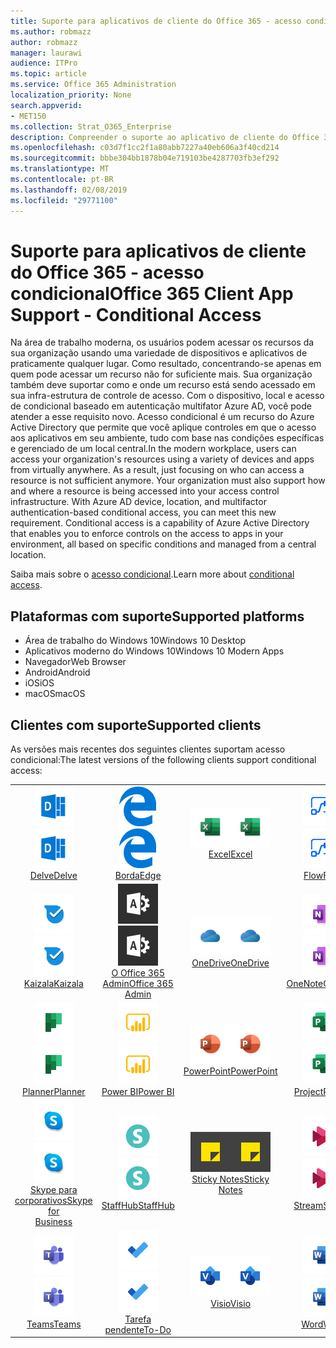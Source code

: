 ```yaml
---
title: Suporte para aplicativos de cliente do Office 365 - acesso condicional
ms.author: robmazz
author: robmazz
manager: laurawi
audience: ITPro
ms.topic: article
ms.service: Office 365 Administration
localization_priority: None
search.appverid:
- MET150
ms.collection: Strat_O365_Enterprise
description: Compreender o suporte ao aplicativo de cliente do Office 365 para acesso condicional
ms.openlocfilehash: c03d7f1cc2f1a80abb7227a40eb606a3f40cd214
ms.sourcegitcommit: bbbe304bb1878b04e719103be4287703fb3ef292
ms.translationtype: MT
ms.contentlocale: pt-BR
ms.lasthandoff: 02/08/2019
ms.locfileid: "29771100"
---
```

# <a name="office-365-client-app-support---conditional-access"></a><span data-ttu-id="d70b6-103">Suporte para aplicativos de cliente do Office 365 - acesso condicional</span><span class="sxs-lookup"><span data-stu-id="d70b6-103">Office 365 Client App Support - Conditional Access</span></span>

<span data-ttu-id="d70b6-p101">Na área de trabalho moderna, os usuários podem acessar os recursos da sua organização usando uma variedade de dispositivos e aplicativos de praticamente qualquer lugar. Como resultado, concentrando-se apenas em quem pode acessar um recurso não for suficiente mais. Sua organização também deve suportar como e onde um recurso está sendo acessado em sua infra-estrutura de controle de acesso. Com o dispositivo, local e acesso de condicional baseado em autenticação multifator Azure AD, você pode atender a esse requisito novo. Acesso condicional é um recurso do Azure Active Directory que permite que você aplique controles em que o acesso aos aplicativos em seu ambiente, tudo com base nas condições específicas e gerenciado de um local central.</span><span class="sxs-lookup"><span data-stu-id="d70b6-p101">In the modern workplace, users can access your organization's resources using a variety of devices and apps from virtually anywhere. As a result, just focusing on who can access a resource is not sufficient anymore. Your organization must also support how and where a resource is being accessed into your access control infrastructure. With Azure AD device, location, and multifactor authentication-based conditional access, you can meet this new requirement. Conditional access is a capability of Azure Active Directory that enables you to enforce controls on the access to apps in your environment, all based on specific conditions and managed from a central location.</span></span> 

<span data-ttu-id="d70b6-109">Saiba mais sobre o [acesso condicional](https://docs.microsoft.com/azure/active-directory/conditional-access/).</span><span class="sxs-lookup"><span data-stu-id="d70b6-109">Learn more about [conditional access](https://docs.microsoft.com/azure/active-directory/conditional-access/).</span></span>

## <a name="supported-platforms"></a><span data-ttu-id="d70b6-110">Plataformas com suporte</span><span class="sxs-lookup"><span data-stu-id="d70b6-110">Supported platforms</span></span>

 - <span data-ttu-id="d70b6-111">Área de trabalho do Windows 10</span><span class="sxs-lookup"><span data-stu-id="d70b6-111">Windows 10 Desktop</span></span>
 - <span data-ttu-id="d70b6-112">Aplicativos moderno do Windows 10</span><span class="sxs-lookup"><span data-stu-id="d70b6-112">Windows 10 Modern Apps</span></span>
 - <span data-ttu-id="d70b6-113">Navegador</span><span class="sxs-lookup"><span data-stu-id="d70b6-113">Web Browser</span></span>
 - <span data-ttu-id="d70b6-114">Android</span><span class="sxs-lookup"><span data-stu-id="d70b6-114">Android</span></span>
 - <span data-ttu-id="d70b6-115">iOS</span><span class="sxs-lookup"><span data-stu-id="d70b6-115">iOS</span></span>
 - <span data-ttu-id="d70b6-116">macOS</span><span class="sxs-lookup"><span data-stu-id="d70b6-116">macOS</span></span>

## <a name="supported-clients"></a><span data-ttu-id="d70b6-117">Clientes com suporte</span><span class="sxs-lookup"><span data-stu-id="d70b6-117">Supported clients</span></span>

<span data-ttu-id="d70b6-118">As versões mais recentes dos seguintes clientes suportam acesso condicional:</span><span class="sxs-lookup"><span data-stu-id="d70b6-118">The latest versions of the following clients support conditional access:</span></span>

| | | | | | |
|:---:|:---:|:---:|:---:|:---:|:---:|
| <span data-ttu-id="d70b6-119">![Me aprofundar ícone](media/o365-delve-64x64.png)</span><span class="sxs-lookup"><span data-stu-id="d70b6-119">![Delve icon](media/o365-delve-64x64.png)</span></span> <br> [<span data-ttu-id="d70b6-120">Delve</span><span class="sxs-lookup"><span data-stu-id="d70b6-120">Delve</span></span>](https://products.office.com/business/intelligent-search) | <span data-ttu-id="d70b6-121">![Ícone de borda](media/o365-edge-64x64.png)</span><span class="sxs-lookup"><span data-stu-id="d70b6-121">![Edge icon](media/o365-edge-64x64.png)</span></span> <br> [<span data-ttu-id="d70b6-122">Borda</span><span class="sxs-lookup"><span data-stu-id="d70b6-122">Edge</span></span>](https://www.microsoft.com/windows/microsoft-edge) | <span data-ttu-id="d70b6-123">![Ícone do Excel](media/o365-excel-64x64.png)</span><span class="sxs-lookup"><span data-stu-id="d70b6-123">![Excel icon](media/o365-excel-64x64.png)</span></span> <br> [<span data-ttu-id="d70b6-124">Excel</span><span class="sxs-lookup"><span data-stu-id="d70b6-124">Excel</span></span>](https://products.office.com/excel) | <span data-ttu-id="d70b6-125">![Ícone de fluxo](media/o365-flow-64x64.png)</span><span class="sxs-lookup"><span data-stu-id="d70b6-125">![Flow icon](media/o365-flow-64x64.png)</span></span> <br> [<span data-ttu-id="d70b6-126">Flow</span><span class="sxs-lookup"><span data-stu-id="d70b6-126">Flow</span></span>](https://flow.microsoft.com) | <span data-ttu-id="d70b6-127">![Ícone de formulários](media/o365-forms-64x64.png)</span><span class="sxs-lookup"><span data-stu-id="d70b6-127">![Forms icon](media/o365-forms-64x64.png)</span></span> <br> [<span data-ttu-id="d70b6-128">Formulários</span><span class="sxs-lookup"><span data-stu-id="d70b6-128">Forms</span></span>](https://flow.microsoft.com/connectors/shared_microsoftforms/microsoft-forms/) |
| <span data-ttu-id="d70b6-129">![Ícone de Kaizala](media/o365-kaizala-64x64.png)</span><span class="sxs-lookup"><span data-stu-id="d70b6-129">![Kaizala icon](media/o365-kaizala-64x64.png)</span></span> <br> [<span data-ttu-id="d70b6-130">Kaizala</span><span class="sxs-lookup"><span data-stu-id="d70b6-130">Kaizala</span></span>](https://products.office.com/en/business/microsoft-kaizala) | <span data-ttu-id="d70b6-131">![Ícone de administração do Office 365](media/o365-o365admin-64x64.png)</span><span class="sxs-lookup"><span data-stu-id="d70b6-131">![Office 365 Admin icon](media/o365-o365admin-64x64.png)</span></span> <br> [<span data-ttu-id="d70b6-132">O Office 365 <br> Admin</span><span class="sxs-lookup"><span data-stu-id="d70b6-132">Office 365 <br> Admin</span></span>](https://products.office.com/business/manage-office-365-admin-app) | <span data-ttu-id="d70b6-133">![OneDrive para o ícone de negócios](media/o365-OneDrive-64x64.png)</span><span class="sxs-lookup"><span data-stu-id="d70b6-133">![OneDrive for Business icon](media/o365-OneDrive-64x64.png)</span></span> <br> [<span data-ttu-id="d70b6-134">OneDrive</span><span class="sxs-lookup"><span data-stu-id="d70b6-134">OneDrive</span></span>](https://products.office.com/onedrive-for-business/online-cloud-storage) | <span data-ttu-id="d70b6-135">![Ícone do OneNote](media/o365-OneNote-64x64.png)</span><span class="sxs-lookup"><span data-stu-id="d70b6-135">![OneNote icon](media/o365-OneNote-64x64.png)</span></span> <br> [<span data-ttu-id="d70b6-136">OneNote</span><span class="sxs-lookup"><span data-stu-id="d70b6-136">OneNote</span></span>](https://products.office.com/onenote) | <span data-ttu-id="d70b6-137">![Ícone do Outlook](media/o365-outlook-64x64.png)</span><span class="sxs-lookup"><span data-stu-id="d70b6-137">![Outlook icon](media/o365-outlook-64x64.png)</span></span> <br> [<span data-ttu-id="d70b6-138">Outlook</span><span class="sxs-lookup"><span data-stu-id="d70b6-138">Outlook</span></span>](https://products.office.com/outlook) |
| <span data-ttu-id="d70b6-139">![Ícone de Planejador](media/o365-planner-64x64.png)</span><span class="sxs-lookup"><span data-stu-id="d70b6-139">![Planner icon](media/o365-planner-64x64.png)</span></span> <br> [<span data-ttu-id="d70b6-140">Planner</span><span class="sxs-lookup"><span data-stu-id="d70b6-140">Planner</span></span>](https://products.office.com/business/task-management-software) | <span data-ttu-id="d70b6-141">![Ícone de PowerBI](media/o365-powerbi-64x64.png)</span><span class="sxs-lookup"><span data-stu-id="d70b6-141">![PowerBI icon](media/o365-powerbi-64x64.png)</span></span> <br> [<span data-ttu-id="d70b6-142">Power BI</span><span class="sxs-lookup"><span data-stu-id="d70b6-142">Power BI</span></span>](https://powerbi.microsoft.com) | <span data-ttu-id="d70b6-143">![Ícone do PowerPoint](media/o365-powerpoint-64x64.png)</span><span class="sxs-lookup"><span data-stu-id="d70b6-143">![PowerPoint icon](media/o365-powerpoint-64x64.png)</span></span> <br> [<span data-ttu-id="d70b6-144">PowerPoint</span><span class="sxs-lookup"><span data-stu-id="d70b6-144">PowerPoint</span></span>](https://products.office.com/powerpoint) | <span data-ttu-id="d70b6-145">![Ícone de projeto](media/o365-project-64x64.png)</span><span class="sxs-lookup"><span data-stu-id="d70b6-145">![Project icon](media/o365-project-64x64.png)</span></span> <br> [<span data-ttu-id="d70b6-146">Project</span><span class="sxs-lookup"><span data-stu-id="d70b6-146">Project</span></span>](https://products.office.com/project) | <span data-ttu-id="d70b6-147">![Ícone do SharePoint](media/o365-sharepoint-64x64.png)</span><span class="sxs-lookup"><span data-stu-id="d70b6-147">![SharePoint icon](media/o365-sharepoint-64x64.png)</span></span> <br> [<span data-ttu-id="d70b6-148">SharePoint</span><span class="sxs-lookup"><span data-stu-id="d70b6-148">Sharepoint</span></span>](https://products.office.com/sharepoint) 
| <span data-ttu-id="d70b6-149">![Skype para o ícone de negócios](media/o365-skypeforbusiness-64x64.png)</span><span class="sxs-lookup"><span data-stu-id="d70b6-149">![Skype for Business icon](media/o365-skypeforbusiness-64x64.png)</span></span> <br> [<span data-ttu-id="d70b6-150">Skype para <br> corporativos</span><span class="sxs-lookup"><span data-stu-id="d70b6-150">Skype for <br> Business</span></span>](https://www.skype.com/business/) | <span data-ttu-id="d70b6-151">![Ícone de StaffHub](media/o365-staffhub-64x64.png)</span><span class="sxs-lookup"><span data-stu-id="d70b6-151">![StaffHub icon](media/o365-staffhub-64x64.png)</span></span> <br> [<span data-ttu-id="d70b6-152">StaffHub</span><span class="sxs-lookup"><span data-stu-id="d70b6-152">StaffHub</span></span>](https://products.office.com/microsoft-staffhub/staff-scheduling-software) | <span data-ttu-id="d70b6-153">![Ícone de Notas Autoadesivas](media/o365-stickynotes-64x64.png)</span><span class="sxs-lookup"><span data-stu-id="d70b6-153">![Sticky Notes icon](media/o365-stickynotes-64x64.png)</span></span> <br> [<span data-ttu-id="d70b6-154">Sticky Notes</span><span class="sxs-lookup"><span data-stu-id="d70b6-154">Sticky Notes</span></span>](https://www.microsoft.com/p/microsoft-sticky-notes/9nblggh4qghw) | <span data-ttu-id="d70b6-155">![Ícone de fluxo](media/o365-stream-64x64.png)</span><span class="sxs-lookup"><span data-stu-id="d70b6-155">![Stream icon](media/o365-stream-64x64.png)</span></span> <br> [<span data-ttu-id="d70b6-156">Stream</span><span class="sxs-lookup"><span data-stu-id="d70b6-156">Stream</span></span>](https://stream.microsoft.com) | <span data-ttu-id="d70b6-157">![Ícone de sway](media/o365-sway-64x64.png)</span><span class="sxs-lookup"><span data-stu-id="d70b6-157">![Sway icon](media/o365-sway-64x64.png)</span></span> <br> [<span data-ttu-id="d70b6-158">Sway</span><span class="sxs-lookup"><span data-stu-id="d70b6-158">Sway</span></span>](https://sway.com) 
| <span data-ttu-id="d70b6-159">![Ícone de equipes](media/o365-teams-64x64.png)</span><span class="sxs-lookup"><span data-stu-id="d70b6-159">![Teams icon](media/o365-teams-64x64.png)</span></span> <br> [<span data-ttu-id="d70b6-160">Teams</span><span class="sxs-lookup"><span data-stu-id="d70b6-160">Teams</span></span>](https://products.office.com/microsoft-teams/group-chat-software) | <span data-ttu-id="d70b6-161">![Ícone de tarefas pendentes](media/o365-todo-64x64.png)</span><span class="sxs-lookup"><span data-stu-id="d70b6-161">![To-Do icon](media/o365-todo-64x64.png)</span></span> <br> [<span data-ttu-id="d70b6-162">Tarefa pendente</span><span class="sxs-lookup"><span data-stu-id="d70b6-162">To-Do</span></span>](https://todo.microsoft.com) | <span data-ttu-id="d70b6-163">![Ícone do Visio](media/o365-visio-64x64.png)</span><span class="sxs-lookup"><span data-stu-id="d70b6-163">![Visio icon](media/o365-visio-64x64.png)</span></span> <br> [<span data-ttu-id="d70b6-164">Visio</span><span class="sxs-lookup"><span data-stu-id="d70b6-164">Visio</span></span>](https://products.office.com/visio/flowchart-software) | <span data-ttu-id="d70b6-165">![Ícone do Word](media/o365-word-64x64.png)</span><span class="sxs-lookup"><span data-stu-id="d70b6-165">![Word icon](media/o365-word-64x64.png)</span></span> <br> [<span data-ttu-id="d70b6-166">Word</span><span class="sxs-lookup"><span data-stu-id="d70b6-166">Word</span></span>](https://products.office.com/word) | <span data-ttu-id="d70b6-167">![Ícone do Yammer](media/o365-yammer-64x64.png)</span><span class="sxs-lookup"><span data-stu-id="d70b6-167">![Yammer icon](media/o365-yammer-64x64.png)</span></span> <br> [<span data-ttu-id="d70b6-168">Yammer</span><span class="sxs-lookup"><span data-stu-id="d70b6-168">Yammer</span></span>](https://products.office.com/yammer/yammer-overview)